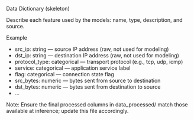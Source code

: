 Data Dictionary (skeleton)

Describe each feature used by the models: name, type, description, and source.

Example
- src_ip: string — source IP address (raw, not used for modeling)
- dst_ip: string — destination IP address (raw, not used for modeling)
- protocol_type: categorical — transport protocol (e.g., tcp, udp, icmp)
- service: categorical — application service label
- flag: categorical — connection state flag
- src_bytes: numeric — bytes sent from source to destination
- dst_bytes: numeric — bytes sent from destination to source
- ...

Note: Ensure the final processed columns in data_processed/ match those available at inference; update this file accordingly.

